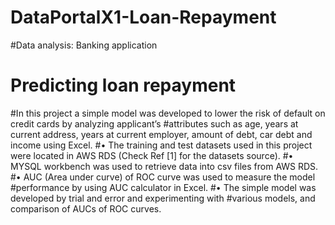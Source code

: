 # DataPortalX1-Loan-Repayment
#Data analysis: Banking application
#                                        Predicting loan repayment
#In this project a simple model was developed to lower the risk of default on credit cards by analyzing applicant’s #attributes such as age, years at current address, years at current employer, amount of debt, car debt and income using Excel.
#• The training and test datasets used in this project were located in AWS RDS (Check Ref [1] for the datasets source).
#• MYSQL workbench was used to retrieve data into csv files from AWS RDS.
#• AUC (Area under curve) of ROC curve was used to measure the model
#performance by using AUC calculator in Excel.
#• The simple model was developed by trial and error and experimenting with
#various models, and comparison of AUCs of ROC curves.
